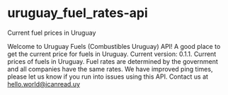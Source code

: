 # uruguay_fuel_rates-api
Current fuel prices in Uruguay

Welcome to Uruguay Fuels (Combustibles Uruguay) API! A good place to get the current price for fuels in Uruguay.
Current version: 0.1.1.
Current prices of fuels in Uruguay.
Fuel rates are determined by the government and all companies have the same rates.
We have improved ping times, please let us know if you run into issues using this API.
Contact us at hello.world@icanread.uy
